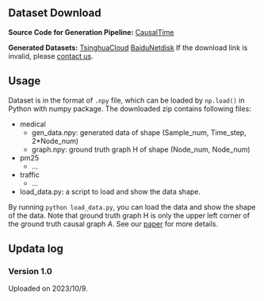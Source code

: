 ## Dataset Download

**Source Code for Generation Pipeline:** [CausalTime](https://github.com/jarrycyx/UNN/tree/main/CausalTime)

**Generated Datasets:** [TsinghuaCloud](https://cloud.tsinghua.edu.cn/d/3f1ca39aa8b64c0c8fc9/)  [BaiduNetdisk](https://pan.baidu.com/s/1yU6CpHG_7KSv2UoIl4BSJg?pwd=4ins) If the download link is invalid, please [contact us](../).


## Usage

Dataset is in the format of `.npy` file, which can be loaded by `np.load()` in Python with numpy package. The downloaded zip contains following files:

- medical
    - gen_data.npy: generated data of shape (Sample_num, Time_step, 2*Node_num)
    - graph.npy: ground truth graph H of shape (Node_num, Node_num)
- pm25
    - ...
- traffic
    - ...
- load_data.py: a script to load and show the data shape.


By running `python load_data.py`, you can load the data and show the shape of the data. Note that ground truth graph H is only the upper left corner of the ground truth causal graph $A$. See our [paper](../paper) for more details.

## Updata log

### Version 1.0
Uploaded on 2023/10/9.